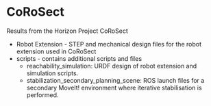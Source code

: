 # CoRoSect
Results from the Horizon Project CoRoSect

<ul>
     <li>Robot Extension - STEP and mechanical design files for the robot extension used in CoRoSect</li>
     <li>scripts - contains additional scripts and files
     <ul>
       <li>reachability_simulation: URDF design of robot extension and simulation scripts.</li>
       <li>stabilization_secondary_planning_scene: ROS launch files for a secondary MoveIt! environment where iterative stabilisation is performed.</li>
     </ul>
     </li>




     
     
